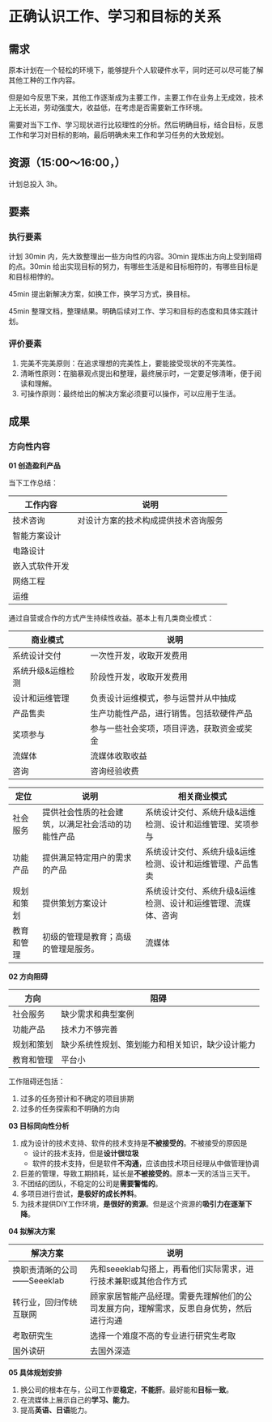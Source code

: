 # 正确认识工作、学习和目标的关系

## 需求

原本计划在一个轻松的环境下，能够提升个人软硬件水平，同时还可以尽可能了解其他工种的工作内容。

但是如今反思下来，其他工作逐渐成为主要工作，主要工作在业务上无成效，技术上无长进，劳动强度大，收益低，在考虑是否需要新工作环境。

需要对当下工作、学习现状进行比较理性的分析。然后明确目标，结合目标，反思工作和学习对目标的影响，最后明确未来工作和学习任务的大致规划。



## 资源（15:00～16:00，）

计划总投入 3h。



## 要素

### 执行要素

计划 30min 内，先大致整理出一些方向性的内容。30min 提炼出方向上受到阻碍的点。30min 给出实现目标的努力，有哪些生活是和目标相符的，有哪些目标是和目标相悖的。

45min 提出新解决方案，如换工作，换学习方式，换目标。

45min 整理文档，整理结果。明确后续对工作、学习和目标的态度和具体实践计划。



### 评价要素

1. 完美不完美原则：在追求理想的完美性上，要能接受现状的不完美性。
2. 清晰性原则：在脑暴观点提出和整理，最终展示时，一定要足够清晰，便于阅读和理解。
3. 可操作原则：最终给出的解决方案必须要可以操作，可以应用于生活。



## 成果

### 方向性内容

**01 创造盈利产品**

当下工作总结：

| 工作内容       | 说明                                 |
| -------------- | ------------------------------------ |
| 技术咨询       | 对设计方案的技术构成提供技术咨询服务 |
| 智能方案设计   |                                      |
| 电路设计       |                                      |
| 嵌入式软件开发 |                                      |
| 网络工程       |                                      |
| 运维           |                                      |

通过自营或合作的方式产生持续性收益。基本上有几类商业模式：

| 商业模式          | 说明                                       |
| ----------------- | ------------------------------------------ |
| 系统设计交付      | 一次性开发，收取开发费用                   |
| 系统升级&运维检测 | 阶段性开发，收取开发费用                   |
| 设计和运维管理    | 负责设计运维模式，参与运营并从中抽成       |
| 产品售卖          | 生产功能性产品，进行销售。包括软硬件产品   |
| 奖项参与          | 参与一些社会奖项，项目评选，获取资金或奖金 |
| 流媒体            | 流媒体收取收益                             |
| 咨询              | 咨询经验收费                               |

| 定位       | 说明                                               | 相关商业模式                                                 |
| ---------- | -------------------------------------------------- | ------------------------------------------------------------ |
| 社会服务   | 提供社会性质的社会建筑，以满足社会活动的功能性产品 | 系统设计交付、系统升级&运维检测、设计和运维管理、奖项参与    |
| 功能产品   | 提供满足特定用户的需求的产品                       | 系统设计交付、系统升级&运维检测、设计和运维管理、产品售卖    |
| 规划和策划 | 提供策划方案设计                                   | 系统设计交付、系统升级&运维检测、设计和运维管理、流媒体、咨询 |
| 教育和管理 | 初级的管理是教育；高级的管理是服务。               | 流媒体                                                       |



**02 方向阻碍**

| 方向       | 阻碍                                             |
| ---------- | ------------------------------------------------ |
| 社会服务   | 缺少需求和典型案例                               |
| 功能产品   | 技术力不够完善                                   |
| 规划和策划 | 缺少系统性规划、策划能力和相关知识，缺少设计能力 |
| 教育和管理 | 平台小                                           |

工作阻碍还包括：

1. 过多的任务预计和不确定的项目排期
2. 过多的任务探索和不明确的方向



**03 目标同向性分析**

1. 成为设计的技术支持、软件的技术支持是**不被接受的**。不被接受的原因是
   - 设计的技术支持，但是**设计很垃圾**
   - 软件的技术支持，但是软件**不沟通**，应该由技术项目经理从中做管理协调
2. 巨差的管理，导致工期损耗，延长是**不被接受的**。原本一天的活当三天干。
3. 不团结的团队，不稳定的公司是**需要警惕的**。
4. 多项目进行尝试，**是极好的成长养料**。
5. 为技术提供DIY工作环境，**是很好的资源**。但是这个资源的**吸引力在逐渐下降**。



**04 拟解决方案**

| 解决方案                   | 说明                                                         |
| -------------------------- | ------------------------------------------------------------ |
| 换职责清晰的公司——Seeeklab | 先和seeeklab勾搭上，再看他们实际需求，进行技术兼职或其他合作方式 |
| 转行业，回归传统互联网     | 顾家家居智能产品经理。需要先理解他们的公司发展方向，理解需求，反思自身优势，然后进行沟通 |
| 考取研究生                 | 选择一个难度不高的专业进行研究生考取                         |
| 国外读研                   | 去国外深造                                                   |



**05 具体规划安排**

1. 换公司的根本在与，公司工作要**稳定**，**不能肝**。最好能和**目标一致**。
2. 在流媒体上展示自己的**学习、能力**。
3. 提高**英语、日语**能力。

